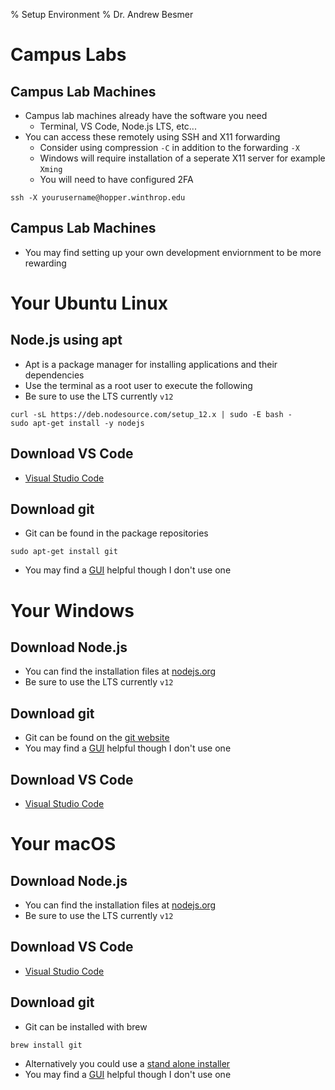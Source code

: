% Setup Environment
% Dr. Andrew Besmer
	
# Campus Labs

## Campus Lab Machines

* Campus lab machines already have the software you need
	* Terminal, VS Code, Node.js LTS, etc...
* You can access these remotely using SSH and X11 forwarding
	* Consider using compression `-C` in addition to the forwarding `-X`
	* Windows will require installation of a seperate X11 server for example `Xming`
	* You will need to have configured 2FA

```
ssh -X yourusername@hopper.winthrop.edu
```

## Campus Lab Machines

* You may find setting up your own development enviornment to be more rewarding

# Your Ubuntu Linux

## Node.js using apt
 
* Apt is a package manager for installing applications and their dependencies
* Use the terminal as a root user to execute the following
* Be sure to use the LTS currently `v12`

```
curl -sL https://deb.nodesource.com/setup_12.x | sudo -E bash -
sudo apt-get install -y nodejs
```

## Download VS Code

* [Visual Studio Code](https://code.visualstudio.com/)

## Download git

* Git can be found in the package repositories

```
sudo apt-get install git
```

* You may find a [GUI](https://git-scm.com/downloads/guis) helpful though I don't use one

# Your Windows

## Download Node.js

* You can find the installation files at [nodejs.org](https://nodejs.org/en/download/)
* Be sure to use the LTS currently `v12`

## Download git

* Git can be found on the [git website](https://git-scm.com/download/win)
* You may find a [GUI](https://git-scm.com/downloads/guis) helpful though I don't use one

## Download VS Code

* [Visual Studio Code](https://code.visualstudio.com/)

# Your macOS

## Download Node.js

* You can find the installation files at [nodejs.org](https://nodejs.org/en/download/)
* Be sure to use the LTS currently `v12`

## Download VS Code

* [Visual Studio Code](https://code.visualstudio.com/)

## Download git

* Git can be installed with brew

```
brew install git
```

* Alternatively you could use a [stand alone installer](https://sourceforge.net/projects/git-osx-installer/)
* You may find a [GUI](https://git-scm.com/downloads/guis) helpful though I don't use one

